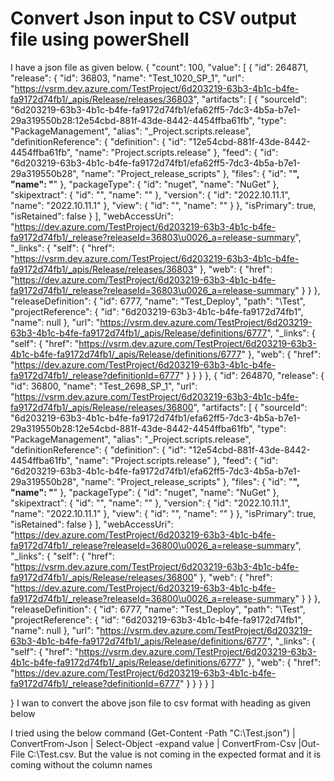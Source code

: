 
# Convert Json input to CSV output file using powerShell

I have a json file as given below.
{
    "count":  100,
     "value":  [
                  {
                  "id":  264871,
                  "release":  {
                                  "id":  36803,
                                  "name":  "Test_1020_SP_1",
                                  "url":  "https://vsrm.dev.azure.com/TestProject/6d203219-63b3-4b1c-b4fe-fa9172d74fb1/_apis/Release/releases/36803",
                                  "artifacts":  [
                                                    {
                                                        "sourceId":  "6d203219-63b3-4b1c-b4fe-fa9172d74fb1/efa62ff5-7dc3-4b5a-b7e1-29a319550b28:12e54cbd-881f-43de-8442-4454ffba61fb",
                                                        "type":  "PackageManagement",
                                                        "alias":  "_Project.scripts.release",
                                                        "definitionReference":  {
                                                                                    "definition":  {
                                                                                                       "id":  "12e54cbd-881f-43de-8442-4454ffba61fb",
                                                                                                       "name":  "Project.scripts.release"
                                                                                                   },
                                                                                    "feed":  {
                                                                                                 "id":  "6d203219-63b3-4b1c-b4fe-fa9172d74fb1/efa62ff5-7dc3-4b5a-b7e1-29a319550b28",
                                                                                                 "name":  "Project_release_scripts"
                                                                                             },
                                                                                    "files":  {
                                                                                                  "id":  "**",
                                                                                                  "name":  "**"
                                                                                              },
                                                                                    "packageType":  {
                                                                                                        "id":  "nuget",
                                                                                                        "name":  "NuGet"
                                                                                                    },
                                                                                    "skipextract":  {
                                                                                                        "id":  "",
                                                                                                        "name":  ""
                                                                                                    },
                                                                                    "version":  {
                                                                                                    "id":  "2022.10.11.1",
                                                                                                    "name":  "2022.10.11.1"
                                                                                                },
                                                                                    "view":  {
                                                                                                 "id":  "",
                                                                                                 "name":  ""
                                                                                             }
                                                                                },
                                                        "isPrimary":  true,
                                                        "isRetained":  false
                                                    }
                                                ],
                                  "webAccessUri":  "https://dev.azure.com/TestProject/6d203219-63b3-4b1c-b4fe-fa9172d74fb1/_release?releaseId=36803\u0026_a=release-summary",
                                  "_links":  {
                                                 "self":  {
                                                              "href":  "https://vsrm.dev.azure.com/TestProject/6d203219-63b3-4b1c-b4fe-fa9172d74fb1/_apis/Release/releases/36803"
                                                          },
                                                 "web":  {
                                                             "href":  "https://dev.azure.com/TestProject/6d203219-63b3-4b1c-b4fe-fa9172d74fb1/_release?releaseId=36803\u0026_a=release-summary"
                                                         }
                                             }
                              },
                  "releaseDefinition":  {
                                            "id":  6777,
                                            "name":  "Test_Deploy",
                                            "path":  "\\Test",
                                            "projectReference":  {
                                                                     "id":  "6d203219-63b3-4b1c-b4fe-fa9172d74fb1",
                                                                     "name":  null
                                                                 },
                                            "url":  "https://vsrm.dev.azure.com/TestProject/6d203219-63b3-4b1c-b4fe-fa9172d74fb1/_apis/Release/definitions/6777",
                                            "_links":  {
                                                           "self":  {
                                                                        "href":  "https://vsrm.dev.azure.com/TestProject/6d203219-63b3-4b1c-b4fe-fa9172d74fb1/_apis/Release/definitions/6777"
                                                                    },
                                                           "web":  {
                                                                       "href":  "https://dev.azure.com/TestProject/6d203219-63b3-4b1c-b4fe-fa9172d74fb1/_release?definitionId=6777"
                                                                   }
                                                       }
                                        }
              },
              {
                  "id":  264870,
                  "release":  {
                                  "id":  36800,
                                  "name":  "Test_2698_SP_1",
                                  "url":  "https://vsrm.dev.azure.com/TestProject/6d203219-63b3-4b1c-b4fe-fa9172d74fb1/_apis/Release/releases/36800",
                                  "artifacts":  [
                                                    {
                                                        "sourceId":  "6d203219-63b3-4b1c-b4fe-fa9172d74fb1/efa62ff5-7dc3-4b5a-b7e1-29a319550b28:12e54cbd-881f-43de-8442-4454ffba61fb",
                                                        "type":  "PackageManagement",
                                                        "alias":  "_Project.scripts.release",
                                                        "definitionReference":  {
                                                                                    "definition":  {
                                                                                                       "id":  "12e54cbd-881f-43de-8442-4454ffba61fb",
                                                                                                       "name":  "Project.scripts.release"
                                                                                                   },
                                                                                    "feed":  {
                                                                                                 "id":  "6d203219-63b3-4b1c-b4fe-fa9172d74fb1/efa62ff5-7dc3-4b5a-b7e1-29a319550b28",
                                                                                                 "name":  "Project_release_scripts"
                                                                                             },
                                                                                    "files":  {
                                                                                                  "id":  "**",
                                                                                                  "name":  "**"
                                                                                              },
                                                                                    "packageType":  {
                                                                                                        "id":  "nuget",
                                                                                                        "name":  "NuGet"
                                                                                                    },
                                                                                    "skipextract":  {
                                                                                                        "id":  "",
                                                                                                        "name":  ""
                                                                                                    },
                                                                                    "version":  {
                                                                                                    "id":  "2022.10.11.1",
                                                                                                    "name":  "2022.10.11.1"
                                                                                                },
                                                                                    "view":  {
                                                                                                 "id":  "",
                                                                                                 "name":  ""
                                                                                             }
                                                                                },
                                                        "isPrimary":  true,
                                                        "isRetained":  false
                                                    }
                                                ],
                                  "webAccessUri":  "https://dev.azure.com/TestProject/6d203219-63b3-4b1c-b4fe-fa9172d74fb1/_release?releaseId=36800\u0026_a=release-summary",
                                  "_links":  {
                                                 "self":  {
                                                              "href":  "https://vsrm.dev.azure.com/TestProject/6d203219-63b3-4b1c-b4fe-fa9172d74fb1/_apis/Release/releases/36800"
                                                          },
                                                 "web":  {
                                                             "href":  "https://dev.azure.com/TestProject/6d203219-63b3-4b1c-b4fe-fa9172d74fb1/_release?releaseId=36800\u0026_a=release-summary"
                                                         }
                                             }
                              },
                  "releaseDefinition":  {
                                            "id":  6777,
                                            "name":  "Test_Deploy",
                                            "path":  "\\Test",
                                            "projectReference":  {
                                                                     "id":  "6d203219-63b3-4b1c-b4fe-fa9172d74fb1",
                                                                     "name":  null
                                                                 },
                                            "url":  "https://vsrm.dev.azure.com/TestProject/6d203219-63b3-4b1c-b4fe-fa9172d74fb1/_apis/Release/definitions/6777",
                                            "_links":  {
                                                           "self":  {
                                                                        "href":  "https://vsrm.dev.azure.com/TestProject/6d203219-63b3-4b1c-b4fe-fa9172d74fb1/_apis/Release/definitions/6777"
                                                                    },
                                                           "web":  {
                                                                       "href":  "https://dev.azure.com/TestProject/6d203219-63b3-4b1c-b4fe-fa9172d74fb1/_release?definitionId=6777"
                                                                   }
                                                       }
                                        }
              }
          ]

}
I wan to convert the above json file to csv format with heading as given below

I tried using the below command
(Get-Content -Path "C:\Test.json") | ConvertFrom-Json | Select-Object -expand value | ConvertFrom-Csv |Out-File C:\Test.csv.
But the value is not coming in the expected format and it is coming without the column names


        